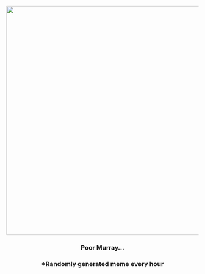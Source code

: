 <p align="center">
        <img src="https://i.redd.it/24ltrcmji5a91.jpg" width="600" height="600">
        </p>
        <h3 align="center">Poor Murray…</h3>
        <h3 align="center">*Randomly generated meme every hour</h3>
    